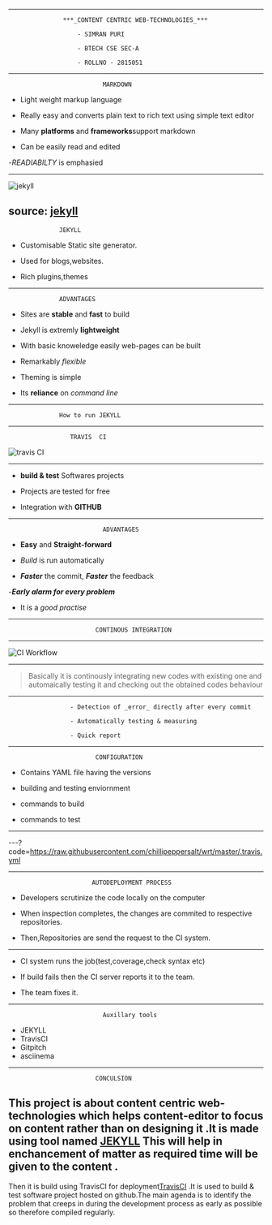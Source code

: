     
---
                   ***_CONTENT CENTRIC WEB-TECHNOLOGIES_***
                    
                       - SIMRAN PURI

                       - BTECH CSE SEC-A

                       - ROLLNO - 2815051

---
                              MARKDOWN

  - Light weight markup language

  - Really easy and converts plain text to rich text using simple text editor
  
  - Many **platforms** and **frameworks**support markdown
 
  - Can be easily read and edited

  -_READIABILTY_ is emphasied 

---

![jekyll](https://talk.jekyllrb.com/uploads/jekyllrb/original/1X/4f9bd5334246d33651e846aed812280fbff586ba.png)

source: [jekyll](https://talk.jekyllrb.com/uploads/jekyllrb/original/1X/4f9bd5334246d33651e846aed812280fbff586ba.png)
---
                  JEKYLL
 
- Customisable Static site generator. 

- Used  for  blogs,websites.

- Rich plugins,themes
---
             
      
                  ADVANTAGES 


  
  
  - Sites are **stable** and **fast** to build
  
  - Jekyll is extremly **lightweight**
 
  - With basic knoweledge easily web-pages can be built

  - Remarkably _flexible_
  
  - Theming is simple
 
  - Its **reliance** on _command line_ 

---

 
                  How to run JEKYLL
               

---
    
                     TRAVIS  CI

![travis CI](https://logz.io/wp-content/uploads/2016/02/travis-ci.jpg)


---
          
       
  -  **build & test** Softwares projects 

  - Projects are tested for free
   
  - Integration with **GITHUB** 
 
---
                              ADVANTAGES
  
  - **Easy** and **Straight-forward**
  
  - _Build_ is run automatically

  - **_Faster_** the commit, **_Faster_** the feedback

  -**_Early alarm for every problem_**

  - It is a _good practise_

  
---

                            CONTINOUS INTEGRATION
---
![CI Workflow](http://www.retrieverconsulting.com/Continuous%20Integration%20Workflow.jpg)

---



   >Basically it is  continously integrating new codes with existing one and automaically testing it and checking out the obtained codes behaviour
---
                     - Detection of _error_ directly after every commit 

                     - Automatically testing & measuring
                     
                     - Quick report


---

                            CONFIGURATION

- Contains YAML file having the versions
  
- building and testing enviornment
              
- commands to build 
                
- commands to test 

             

---


---?code=https://raw.githubusercontent.com/chillipeppersalt/wrt/master/.travis.yml
                            


---
                           AUTODEPLOYMENT PROCESS
   
                               
- Developers scrutinize the code locally on the computer

- When inspection completes, the changes are commited to respective repositories.

- Then,Repositories are send the request to the CI system.
---


- CI system runs the job(test,coverage,check syntax etc)
 
- If build fails then the CI server reports it to the team.
    
- The team fixes it.
---
                              Auxillary tools

- JEKYLL
- TravisCI
- Gitpitch
- asciinema
---
                            CONCULSION


 This  project is about content centric web-technologies which helps content-editor to focus on content rather than on designing it .It is made using tool named [JEKYLL](https://jekyllrb.com/) This will help in enchancement of matter as required time will be given to the content . 
---
Then it is build using TravisCI for deployment[TravisCI](https://travis-ci.org/) .It is used to build & test software project hosted on github.The main agenda is to identify the problem that creeps in during the development process as early as possible so therefore compiled regularly.



